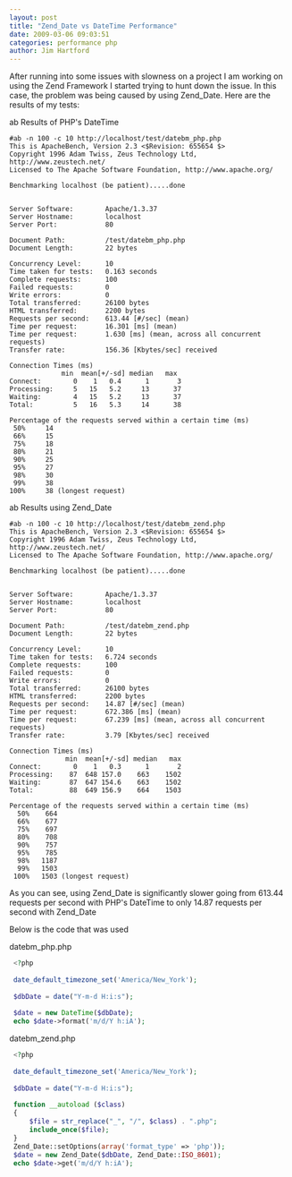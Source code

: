 ```yaml
---
layout: post
title: "Zend_Date vs DateTime Performance"
date: 2009-03-06 09:03:51
categories: performance php
author: Jim Hartford
---
```


After running into some issues with slowness on a project I am working on using the Zend Framework I started trying 
to hunt down the issue. In this case, the problem was being caused by using Zend_Date. Here are the results of my tests:

ab Results of PHP's DateTime

```
#ab -n 100 -c 10 http://localhost/test/datebm_php.php
This is ApacheBench, Version 2.3 <$Revision: 655654 $>
Copyright 1996 Adam Twiss, Zeus Technology Ltd, http://www.zeustech.net/
Licensed to The Apache Software Foundation, http://www.apache.org/

Benchmarking localhost (be patient).....done


Server Software:        Apache/1.3.37
Server Hostname:        localhost
Server Port:            80

Document Path:          /test/datebm_php.php
Document Length:        22 bytes

Concurrency Level:      10
Time taken for tests:   0.163 seconds
Complete requests:      100
Failed requests:        0
Write errors:           0
Total transferred:      26100 bytes
HTML transferred:       2200 bytes
Requests per second:    613.44 [#/sec] (mean)
Time per request:       16.301 [ms] (mean)
Time per request:       1.630 [ms] (mean, across all concurrent requests)
Transfer rate:          156.36 [Kbytes/sec] received

Connection Times (ms)
             min  mean[+/-sd] median   max
Connect:        0    1   0.4      1       3
Processing:     5   15   5.2     13      37
Waiting:        4   15   5.2     13      37
Total:          5   16   5.3     14      38

Percentage of the requests served within a certain time (ms)
 50%     14
 66%     15
 75%     18
 80%     21
 90%     25
 95%     27
 98%     30
 99%     38
100%     38 (longest request)
```

ab Results using Zend_Date

```
#ab -n 100 -c 10 http://localhost/test/datebm_zend.php
This is ApacheBench, Version 2.3 <$Revision: 655654 $>
Copyright 1996 Adam Twiss, Zeus Technology Ltd, http://www.zeustech.net/
Licensed to The Apache Software Foundation, http://www.apache.org/

Benchmarking localhost (be patient).....done


Server Software:        Apache/1.3.37
Server Hostname:        localhost
Server Port:            80

Document Path:          /test/datebm_zend.php
Document Length:        22 bytes

Concurrency Level:      10
Time taken for tests:   6.724 seconds
Complete requests:      100
Failed requests:        0
Write errors:           0
Total transferred:      26100 bytes
HTML transferred:       2200 bytes
Requests per second:    14.87 [#/sec] (mean)
Time per request:       672.386 [ms] (mean)
Time per request:       67.239 [ms] (mean, across all concurrent requests)
Transfer rate:          3.79 [Kbytes/sec] received

Connection Times (ms)
              min  mean[+/-sd] median   max
Connect:        0    1   0.3      1       2
Processing:    87  648 157.0    663    1502
Waiting:       87  647 154.6    663    1502
Total:         88  649 156.9    664    1503

Percentage of the requests served within a certain time (ms)
  50%    664
  66%    677
  75%    697
  80%    708
  90%    757
  95%    785
  98%   1187
  99%   1503
 100%   1503 (longest request)
```
 
As you can see, using Zend\_Date is significantly slower going from 613.44 requests per second with PHP's DateTime
to only 14.87 requests per second with Zend\_Date

 Below is the code that was used
 
 datebm_php.php
 
```php
 <?php 
 
 date_default_timezone_set('America/New_York');
 
 $dbDate = date("Y-m-d H:i:s");
 
 $date = new DateTime($dbDate);
 echo $date->format('m/d/Y h:iA');
```
 
 datebm_zend.php 
 
```php
 <?php 
 
 date_default_timezone_set('America/New_York');
 
 $dbDate = date("Y-m-d H:i:s");
 
 function __autoload ($class)
 {
     $file = str_replace("_", "/", $class) . ".php";
     include_once($file);
 }
 Zend_Date::setOptions(array('format_type' => 'php'));
 $date = new Zend_Date($dbDate, Zend_Date::ISO_8601);
 echo $date->get('m/d/Y h:iA');
```
 

 
 
 
 
 